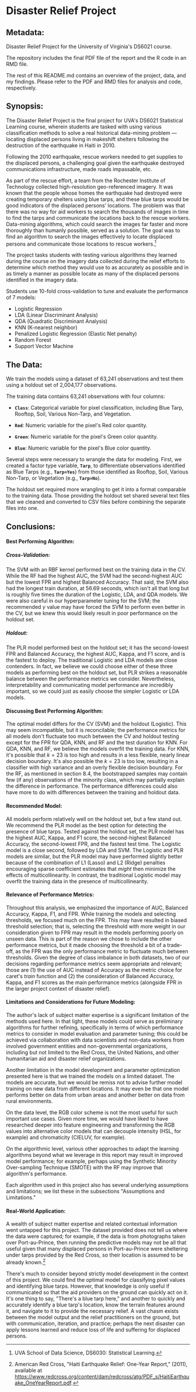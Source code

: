 # Disaster Relief Project

## Metadata:
Disaster Relief Project for the University of Virginia's DS6021 course.

The repository includes the final PDF file of the report and the R code in an RMD file.

The rest of this README.md contains an overview of the project, data, and my findings. Please refer to the PDF and RMD files for analysis and code, respectively.

## Synopsis:
The Disaster Relief Project is the final project for UVA's DS6021 Statistical Learning course, wherein students are tasked with using various classification methods to solve a real historical data-mining problem — locating displaced persons living in makeshift shelters following the destruction of the earthquake in Haiti in 2010.

Following the 2010 earthquake, rescue workers needed to get supplies to the displaced persons, a challenging goal given the earthquake destroyed communications infrastructure, made roads impassable, etc.

As part of the rescue effort, a team from the Rochester Institute of Technology collected high-resolution geo-referenced imagery. It was known that the people whose homes the earthquake had destroyed were creating temporary shelters using blue tarps, and these blue tarps would be good indicators of the displaced persons' locations. The problem was that there was no way for aid workers to search the thousands of images in time to find the tarps and communicate the locations back to the rescue workers. Data-mining algorithms, which could search the images far faster and more thoroughly than humanly possible, served as a solution. The goal was to find an algorithm to search the images effectively to locate displaced persons and communicate those locations to rescue workers.[^1]

[^1]: UVA School of Data Science, DS6030: Statistical Learning.

The project tasks students with testing various algorithms they learned during the course on the imagery data collected during the relief efforts to determine which method they would use to as accurately as possible and in as timely a manner as possible locate as many of the displaced persons identified in the imagery data.

Students use 10-fold cross-validation to tune and evaluate the performance of 7 models:

* Logistic Regression
* LDA (Linear Discriminant Analysis)
* QDA (Quadratic Discriminant Analysis)
* KNN (K-nearest neighbor)
* Penalized Logistic Regression (Elastic Net penalty)
* Random Forest
* Support Vector Machine

## The Data:
We train the models using a dataset of 63,241 observations and test them using a holdout set of 2,004,177 observations.

The training data contains 63,241 observations with four columns:

-   **`Class`**: Categorical variable for pixel classification, including Blue Tarp, Rooftop, Soil, Various Non-Tarp, and Vegetation.

-   **`Red`**: Numeric variable for the pixel's Red color quantity.

-   **`Green`**: Numeric variable for the pixel's Green color quantity.

-   **`Blue`**: Numeric variable for the pixel's Blue color quantity.

Several steps were necessary to wrangle the data for modeling. First, we created a factor type variable, **`Tarp`**, to differentiate observations identified as Blue Tarps (e.g., **`Tarp=Yes`**) from those identified as Rooftop, Soil, Various Non-Tarp, or Vegetation (e.g., **`Tarp=No`**).

The holdout set required more wrangling to get it into a format comparable to the training data. Those providing the holdout set shared several text files that we cleaned and converted to CSV files before combining the separate files into one.

## Conclusions:
#### Best Performing Algorithm:

##### Cross-Validation:

The SVM with an RBF kernel performed best on the training data in the CV. While the RF had the highest AUC, the SVM had the second-highest AUC but the lowest FPR and highest Balanced Accuracy. That said, the SVM also had the longest train duration, at 56.69 seconds, which isn't all that long but is roughly five times the duration of the Logistic, LDA, and QDA models. We were also careful in our hyperparameter tuning for the SVM; the recommended $\gamma$ value may have forced the SVM to perform even better in the CV, but we knew this would likely result in poor performance on the holdout set.

##### Holdout:

The PLR model performed best on the holdout set; it has the second-lowest FPR and Balanced Accuracy, the highest AUC, Kappa, and F1 score, and is the fastest to deploy. The traditional Logistic and LDA models are close contenders. In fact, we believe we could choose either of these three models as performing best on the holdout set, but PLR strikes a reasonable balance between the performance metrics we consider. Nevertheless, interpretability and communicating model performance are incredibly important, so we could just as easily choose the simpler Logistic or LDA models.

#### Discussing Best Performing Algorithm:

The optimal model differs for the CV (SVM) and the holdout (Logistic). This may seem incompatible, but it is reconcilable; the performance metrics for all models don't fluctuate too much between the CV and holdout testing except for the FPR for QDA, KNN, and RF and the test duration for KNN. For QDA, KNN, and RF, we believe the models overfit the training data. For KNN, it's possible that $k=23$ is too high and results in a less flexible, nearly linear decision boundary. It's also possible the $k=23$ is too low, resulting in a classifier with high variance and an overly flexible decision boundary. For the RF, as mentioned in section 8.4, the bootstrapped samples may contain few (if any) observations of the minority class, which may partially explain the difference in performance. The performance differences could also have more to do with differences between the training and holdout data.

#### Recommended Model:

All models perform relatively well on the holdout set, but a few stand out. We recommend the PLR model as the best option for detecting the presence of blue tarps. Tested against the holdout set, the PLR model has the highest AUC, Kappa, and F1 score, the second-highest Balanced Accuracy, the second-lowest FPR, and the fastest test time. The Logistic model is a close second, followed by LDA and SVM. The Logistic and PLR models are similar, but the PLR model may have performed slightly better because of the combination of L1 (Lasso) and L2 (Ridge) penalties encouraging sparse coefficient estimates that *might* then minimize the effects of multicollinearity. In contrast, the traditional Logistic model may overfit the training data in the presence of multicollinearity.

#### Relevance of Performance Metrics:

Throughout this analysis, we emphasized the importance of AUC, Balanced Accuracy, Kappa, F1, and FPR. While training the models and selecting thresholds, we focused much on the FPR. This may have resulted in biased threshold selection; that is, selecting the threshold with more weight in our consideration given to FPR may result in the models performing poorly on unseen data. This is part of the reason we chose to include the other performance metrics, but it made choosing the threshold a bit of a trade-off, as the FPR was the only performance metric to fluctuate much between thresholds. Given the degree of class imbalance in both datasets, two of our decisions regarding performance metrics seem appropriate and relevant; those are (1) the use of AUC instead of Accuracy as the metric choice for caret's *train* function and (2) the consideration of Balanced Accuracy, Kappa, and F1 scores as the main performance metrics (alongside FPR in the larger project context of disaster relief).

#### Limitations and Considerations for Future Modeling:

The author's lack of subject matter expertise is a significant limitation of the methods used here. In that light, these models could serve as preliminary algorithms for further refining, specifically in terms of which performance metrics to consider in model evaluation and parameter tuning; this could be achieved via collaboration with data scientists and non-data workers from involved government entities and non-governmental organizations, including but not limited to the Red Cross, the United Nations, and other humanitarian aid and disaster relief organizations.

Another limitation in the model development and parameter optimization presented here is that we trained the models on a limited dataset. The models are accurate, but we would be remiss not to advise further model training on new data from different locations. It may even be that one model performs better on data from urban areas and another better on data from rural environments.

On the data level, the RGB color scheme is not the most useful for such important use cases. Given more time, we would have liked to have researched deeper into feature engineering and transforming the RGB values into alternative color models that can decouple intensity (HSL, for example) and chromaticity (CIELUV, for example).

On the algorithmic level, various other approaches to adapt the learning algorithms beyond what we leverage in this report may result in improved model performance; for example, perhaps using the Synthetic Minority Over-sampling Technique (SMOTE) with the RF may improve that algorithm's performance.

Each algorithm used in this project also has several underlying assumptions and limitations; we list these in the subsections "Assumptions and Limitations."

#### Real-World Application:

A wealth of subject matter expertise and related contextual information went untapped for this project. The dataset provided does not tell us where the data were captured; for example, if the data is from photographs taken over Port-au-Prince, then running the predictive models may not be all that useful given that many displaced persons in Port-au-Prince were sheltering under tarps provided by the Red Cross, so their location is assumed to be already known.[^2]

[^2]: American Red Cross, "Haiti Earthquake Relief: One-Year Report," (2011), available at <https://www.redcross.org/content/dam/redcross/atg/PDF_s/HaitiEarthquake_OneYearReport.pdf>.

There's much to consider beyond strictly model development in the context of this project. We could find the optimal model for classifying pixel values and identifying blue tarps. However, that knowledge is only useful if communicated so that the aid providers on the ground can quickly act on it. It's one thing to say, "There's a blue tarp here," and another to quickly and accurately identify a blue tarp's location, know the terrain features around it, and navigate to it to provide the necessary relief. A vast chasm exists between the model output and the relief practitioners on the ground, but with communication, iteration, and practice; perhaps the next disaster can apply lessons learned and reduce loss of life and suffering for displaced persons.

